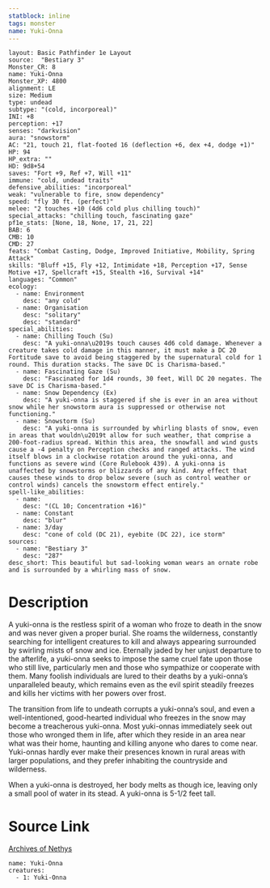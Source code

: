 ```yaml
---
statblock: inline
tags: monster
name: Yuki-Onna
---
```

```statblock
layout: Basic Pathfinder 1e Layout
source:  "Bestiary 3"
Monster_CR: 8
name: Yuki-Onna
Monster_XP: 4800
alignment: LE
size: Medium
type: undead
subtype: "(cold, incorporeal)"
INI: +8
perception: +17
senses: "darkvision"
aura: "snowstorm"
AC: "21, touch 21, flat-footed 16 (deflection +6, dex +4, dodge +1)"
HP: 94
HP_extra: ""
HD: 9d8+54
saves: "Fort +9, Ref +7, Will +11"
immune: "cold, undead traits"
defensive_abilities: "incorporeal"
weak: "vulnerable to fire, snow dependency"
speed: "fly 30 ft. (perfect)"
melee: "2 touches +10 (4d6 cold plus chilling touch)"
special_attacks: "chilling touch, fascinating gaze"
pf1e_stats: [None, 18, None, 17, 21, 22]
BAB: 6
CMB: 10
CMD: 27
feats: "Combat Casting, Dodge, Improved Initiative, Mobility, Spring Attack"
skills: "Bluff +15, Fly +12, Intimidate +18, Perception +17, Sense Motive +17, Spellcraft +15, Stealth +16, Survival +14"
languages: "Common"
ecology:
  - name: Environment
    desc: "any cold"
  - name: Organisation
    desc: "solitary"
    desc: "standard"
special_abilities:
  - name: Chilling Touch (Su)
    desc: "A yuki-onna\u2019s touch causes 4d6 cold damage. Whenever a creature takes cold damage in this manner, it must make a DC 20 Fortitude save to avoid being staggered by the supernatural cold for 1 round. This duration stacks. The save DC is Charisma-based."
  - name: Fascinating Gaze (Su)
    desc: "Fascinated for 1d4 rounds, 30 feet, Will DC 20 negates. The save DC is Charisma-based."
  - name: Snow Dependency (Ex)
    desc: "A yuki-onna is staggered if she is ever in an area without snow while her snowstorm aura is suppressed or otherwise not functioning."
  - name: Snowstorm (Su)
    desc: "A yuki-onna is surrounded by whirling blasts of snow, even in areas that wouldn\u2019t allow for such weather, that comprise a 200-foot-radius spread. Within this area, the snowfall and wind gusts cause a -4 penalty on Perception checks and ranged attacks. The wind itself blows in a clockwise rotation around the yuki-onna, and functions as severe wind (Core Rulebook 439). A yuki-onna is unaffected by snowstorms or blizzards of any kind. Any effect that causes these winds to drop below severe (such as control weather or control winds) cancels the snowstorm effect entirely."
spell-like_abilities:
  - name:
    desc: "(CL 10; Concentration +16)"
  - name: Constant
    desc: "blur"
  - name: 3/day
    desc: "cone of cold (DC 21), eyebite (DC 22), ice storm"
sources:
  - name: "Bestiary 3"
    desc: "287"
desc_short: This beautiful but sad-looking woman wears an ornate robe and is surrounded by a whirling mass of snow.
```
# Description
A yuki-onna is the restless spirit of a woman who froze to death in the snow and was never given a proper burial. She roams the wilderness, constantly searching for intelligent creatures to kill and always appearing surrounded by swirling mists of snow and ice. Eternally jaded by her unjust departure to the afterlife, a yuki-onna seeks to impose the same cruel fate upon those who still live, particularly men and those who sympathize or cooperate with them. Many foolish individuals are lured to their deaths by a yuki-onna’s unparalleled beauty, which remains even as the evil spirit steadily freezes and kills her victims with her powers over frost.

The transition from life to undeath corrupts a yuki-onna’s soul, and even a well-intentioned, good-hearted individual who freezes in the snow may become a treacherous yuki-onna. Most yuki-onnas immediately seek out those who wronged them in life, after which they reside in an area near what was their home, haunting and killing anyone who dares to come near. Yuki-onnas hardly ever make their presences known in rural areas with larger populations, and they prefer inhabiting the countryside and wilderness.

When a yuki-onna is destroyed, her body melts as though ice, leaving only a small pool of water in its stead. A yuki-onna is 5-1/2 feet tall.
# Source Link
[Archives of Nethys](https://aonprd.com/MonsterDisplay.aspx?ItemName=Yuki-Onna)
```encounter-table
name: Yuki-Onna
creatures:
  - 1: Yuki-Onna
```
